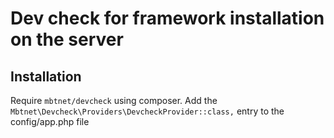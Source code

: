 # Dev check for framework installation on the server

## Installation

Require `mbtnet/devcheck` using composer.
Add the `Mbtnet\Devcheck\Providers\DevcheckProvider::class,` entry to the config/app.php file
